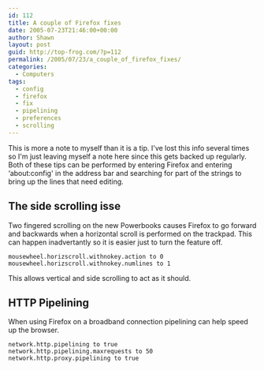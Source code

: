 ```yaml
---
id: 112
title: A couple of Firefox fixes
date: 2005-07-23T21:46:00+00:00
author: Shawn
layout: post
guid: http://top-frog.com/?p=112
permalink: /2005/07/23/a_couple_of_firefox_fixes/
categories:
  - Computers
tags:
  - config
  - firefox
  - fix
  - pipelining
  - preferences
  - scrolling
---
```

This is more a note to myself than it is a tip. I've lost this info several times so I'm just leaving myself a note here since this gets backed up regularly. Both of these tips can be performed by entering Firefox and entering &#8216;about:config' in the address bar and searching for part of the strings to bring up the lines that need editing.

<!--more-->

## The side scrolling isse

Two fingered scrolling on the new Powerbooks causes Firefox to go forward and backwards when a horizontal scroll is performed on the trackpad. This can happen inadvertantly so it is easier just to turn the feature off.

```
mousewheel.horizscroll.withnokey.action to 0
mousewheel.horizscroll.withnokey.numlines to 1
```

This allows vertical and side scrolling to act as it should.

## HTTP Pipelining

When using Firefox on a broadband connection pipelining can help speed up the browser.

```
network.http.pipelining to true
network.http.pipelining.maxrequests to 50
network.http.proxy.pipelining to true
```
